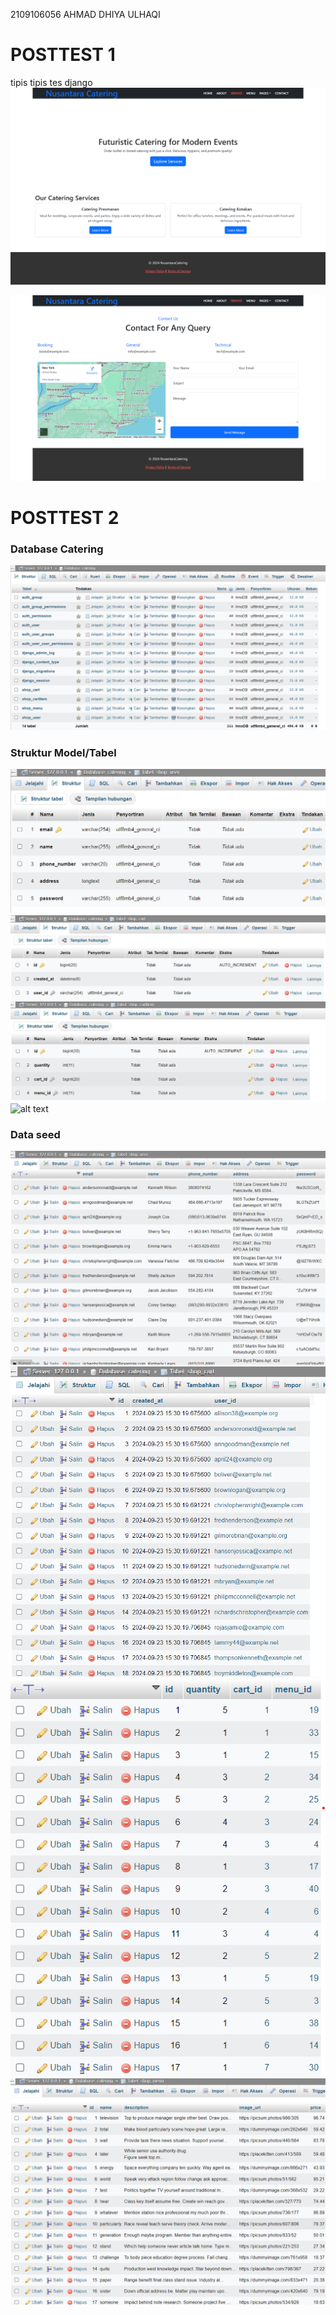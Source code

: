 2109106056
AHMAD DHIYA ULHAQI

# POSTTEST 1 

tipis tipis tes django
![alt text](WEB1.png)

![alt text](WEB2.png)

# POSTTEST 2
### Database Catering
![alt text](cateringDB.png)

### Struktur Model/Tabel
![alt text](strukturUser.png)
![alt text](strukturCart.png)
![alt text](strukturCartItem.png)
![alt text](trukturMenu.png)

### Data seed
![alt text](dataUser.png)
![alt text](dataCart.png)
![alt text](dataCartItem.png)
![alt text](dataMenu.png)
